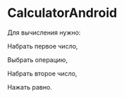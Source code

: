 # CalculatorAndroid

Для вычисления нужно:

Набрать первое число,

Выбрать операцию,

Набрать второе число,

Нажать равно.